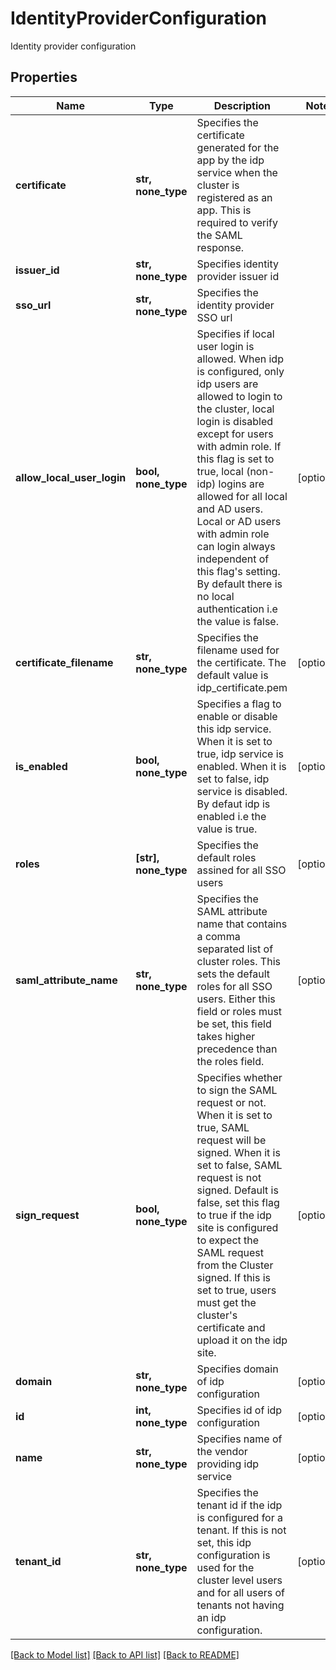# IdentityProviderConfiguration

Identity provider configuration

## Properties
Name | Type | Description | Notes
------------ | ------------- | ------------- | -------------
**certificate** | **str, none_type** | Specifies the certificate generated for the app by the idp service when the cluster is registered as an app. This is required to verify the SAML response. | 
**issuer_id** | **str, none_type** | Specifies identity provider issuer id | 
**sso_url** | **str, none_type** | Specifies the identity provider SSO url | 
**allow_local_user_login** | **bool, none_type** | Specifies if local user login is allowed. When idp is configured, only idp users are allowed to login to the cluster, local login is disabled except for users with admin role. If this flag is set to true, local (non-idp) logins are allowed for all local and AD users. Local or AD users with admin role can login always independent of this flag&#39;s setting. By default there is no local authentication i.e the value is false. | [optional] 
**certificate_filename** | **str, none_type** | Specifies the filename used for the certificate. The default value is idp_certificate.pem | [optional] 
**is_enabled** | **bool, none_type** | Specifies a flag to enable or disable this idp service. When it is set to true, idp service is enabled. When it is set to false, idp service is disabled. By defaut idp is enabled i.e the value is true. | [optional] 
**roles** | **[str], none_type** | Specifies the default roles assined for all SSO users | [optional] 
**saml_attribute_name** | **str, none_type** | Specifies the SAML attribute name that contains a comma separated list of cluster roles. This sets the default roles for all SSO users. Either this field or roles must be set, this field takes higher precedence than the roles field. | [optional] 
**sign_request** | **bool, none_type** | Specifies whether to sign the SAML request or not. When it is set to true, SAML request will be signed. When it is set to false, SAML request is not signed. Default is false, set this flag to true if the idp site is configured to expect the SAML request from the Cluster signed. If this is set to true, users must get the cluster&#39;s certificate and upload it on the idp site. | [optional] 
**domain** | **str, none_type** | Specifies domain of idp configuration | [optional] 
**id** | **int, none_type** | Specifies id of idp configuration | [optional] 
**name** | **str, none_type** | Specifies name of the vendor providing idp service | [optional] 
**tenant_id** | **str, none_type** | Specifies the tenant id if the idp is configured for a tenant. If this is not set, this idp configuration is used for the cluster level users and for all users of tenants not having an idp configuration. | [optional] 

[[Back to Model list]](../README.md#documentation-for-models) [[Back to API list]](../README.md#documentation-for-api-endpoints) [[Back to README]](../README.md)


